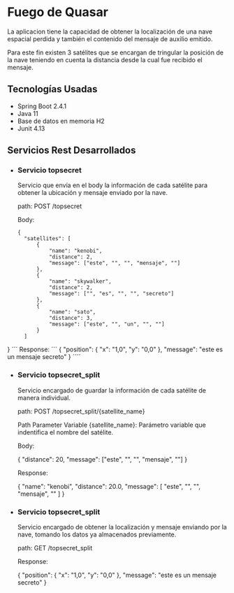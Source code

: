 # Fuego de Quasar

La aplicacion tiene la capacidad de obtener la localización de una nave espacial perdida y también el contenido del mensaje de auxilio emitido.

Para este fin existen 3 satélites que se encargan de tringular la posición de la nave teniendo en cuenta la distancia desde la cual fue recibido el mensaje.

## Tecnologías Usadas

- Spring Boot 2.4.1
- Java 11
- Base de datos en memoria H2
- Junit 4.13


## Servicios Rest Desarrollados

- ### Servicio topsecret

  Servicio que envía en el body la información de cada satélite para obtener la ubicación y mensaje enviado por la nave.

  path: POST /topsecret
  
  Body: 
  ```
  {
    "satellites": [
        {
            "name": "kenobi",
            "distance": 2,
            "message": ["este", "", "", "mensaje", ""]
        },
        {
            "name": "skywalker",
            "distance": 2,
            "message": ["", "es", "", "", "secreto"]
        },
        {
            "name": "sato",
            "distance": 3,
            "message": ["este", "", "un", "", ""]
        }
    ]
}
´´´
  Response: 
´´´
  {
      "position": {
          "x": "1,0",
          "y": "0,0"
      },
      "message": "este es un mensaje secreto"
  }
 ´´´´ 

- ### Servicio topsecret_split

  Servicio encargado de guardar la información de cada satélite de manera individual.

  path: POST /topsecret_split/{satellite_name}
  
  Path Parameter Variable {satellite_name}: Parámetro variable que indentifica el nombre del satélite.
  
  Body: 
  
  {
    "distance": 20,
   "message": ["este", "", "", "mensaje", ""]
  }

  Response: 

  {
      "name": "kenobi",
      "distance": 20.0,
      "message": [
          "este",
          "",
          "",
          "mensaje",
          ""
      ]
  }
  
 - ### Servicio topsecret_split
 
   Servicio encargado de obtener la localización y mensaje enviando por la nave, tomando los datos ya almacenados previamente.

   path: GET /topsecret_split


   Response: 

   {
     "position": {
         "x": "1,0",
         "y": "0,0"
     },
     "message": "este es un mensaje secreto"
   }




 

